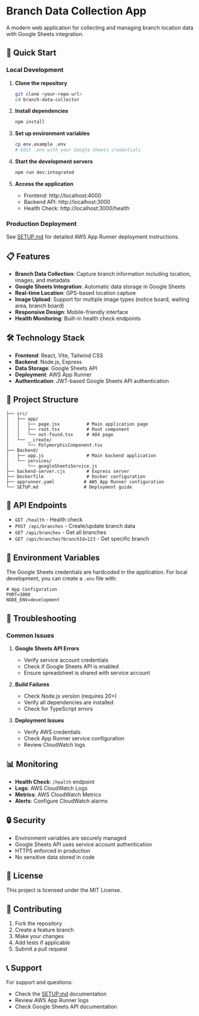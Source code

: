 # Branch Data Collection App

A modern web application for collecting and managing branch location data with Google Sheets integration.

## 🚀 Quick Start

### Local Development

1. **Clone the repository**
   ```bash
   git clone <your-repo-url>
   cd branch-data-collector
   ```

2. **Install dependencies**
   ```bash
   npm install
   ```

3. **Set up environment variables**
   ```bash
   cp env.example .env
   # Edit .env with your Google Sheets credentials
   ```

4. **Start the development servers**
   ```bash
   npm run dev:integrated
   ```

5. **Access the application**
   - Frontend: http://localhost:4000
   - Backend API: http://localhost:3000
   - Health Check: http://localhost:3000/health

### Production Deployment

See [SETUP.md](./SETUP.md) for detailed AWS App Runner deployment instructions.

## 📋 Features

- **Branch Data Collection**: Capture branch information including location, images, and metadata
- **Google Sheets Integration**: Automatic data storage in Google Sheets
- **Real-time Location**: GPS-based location capture
- **Image Upload**: Support for multiple image types (notice board, waiting area, branch board)
- **Responsive Design**: Mobile-friendly interface
- **Health Monitoring**: Built-in health check endpoints

## 🛠️ Technology Stack

- **Frontend**: React, Vite, Tailwind CSS
- **Backend**: Node.js, Express
- **Data Storage**: Google Sheets API
- **Deployment**: AWS App Runner
- **Authentication**: JWT-based Google Sheets API authentication

## 📁 Project Structure

```
├── src/
│   ├── app/
│   │   ├── page.jsx          # Main application page
│   │   ├── root.tsx          # Root component
│   │   └── not-found.tsx     # 404 page
│   └── __create/
│       └── PolymorphicComponent.tsx
├── Backend/
│   ├── app.js                # Main backend application
│   └── services/
│       └── googleSheetsService.js
├── backend-server.cjs        # Express server
├── Dockerfile                # Docker configuration
├── apprunner.yaml           # AWS App Runner configuration
└── SETUP.md                 # Deployment guide
```

## 🔧 API Endpoints

- `GET /health` - Health check
- `POST /api/branches` - Create/update branch data
- `GET /api/branches` - Get all branches
- `GET /api/branches?branchId=123` - Get specific branch

## 📝 Environment Variables

The Google Sheets credentials are hardcoded in the application. For local development, you can create a `.env` file with:

```env
# App Configuration
PORT=3000
NODE_ENV=development
```

## 🚨 Troubleshooting

### Common Issues

1. **Google Sheets API Errors**
   - Verify service account credentials
   - Check if Google Sheets API is enabled
   - Ensure spreadsheet is shared with service account

2. **Build Failures**
   - Check Node.js version (requires 20+)
   - Verify all dependencies are installed
   - Check for TypeScript errors

3. **Deployment Issues**
   - Verify AWS credentials
   - Check App Runner service configuration
   - Review CloudWatch logs

## 📊 Monitoring

- **Health Check**: `/health` endpoint
- **Logs**: AWS CloudWatch Logs
- **Metrics**: AWS CloudWatch Metrics
- **Alerts**: Configure CloudWatch alarms

## 🔒 Security

- Environment variables are securely managed
- Google Sheets API uses service account authentication
- HTTPS enforced in production
- No sensitive data stored in code

## 📄 License

This project is licensed under the MIT License.

## 🤝 Contributing

1. Fork the repository
2. Create a feature branch
3. Make your changes
4. Add tests if applicable
5. Submit a pull request

## 📞 Support

For support and questions:
- Check the [SETUP.md](./SETUP.md) documentation
- Review AWS App Runner logs
- Check Google Sheets API documentation
